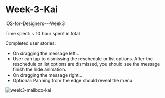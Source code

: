 # Week-3-Kai
iOS-for-Designers---Week3

Time spent: ~ 10 hour spent in total

Completed user stories: 
- On dragging the message left...
- User can tap to dismissing the reschedule or list options. After the reschedule or list options are dismissed, you should see the message finish the hide animation.
- On dragging the message right...
- Optional: Panning from the edge should reveal the menu
 
![week3-mailbox-kai](https://cloud.githubusercontent.com/assets/8231104/11027494/9de5c412-866a-11e5-98a4-d71a4d727afe.gif)
